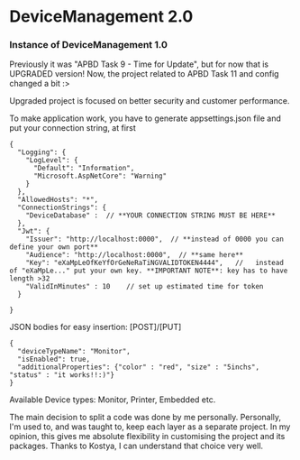 # DeviceManagement 2.0
### Instance of DeviceManagement 1.0
Previously it was "APBD Task 9 - Time for Update", but for now that is UPGRADED version!
Now, the project related to APBD Task 11 and config changed a bit :>

Upgraded project is focused on better security and customer performance.
 
To make application work, you have to generate appsettings.json file and put your connection string, at first
```
{
  "Logging": {
    "LogLevel": {
      "Default": "Information",
      "Microsoft.AspNetCore": "Warning"
    }
  },
  "AllowedHosts": "*",
  "ConnectionStrings": {
    "DeviceDatabase" :  // **YOUR CONNECTION STRING MUST BE HERE**
  },
  "Jwt": {
    "Issuer": "http://localhost:0000",  // **instead of 0000 you can define your own port**
    "Audience": "http://localhost:0000",  // **same here**
    "Key": "eXaMpLeOfKeYfOrGeNeRaTiNGVALIDTOKEN4444",   //   instead of "eXaMpLe..." put your own key. **IMPORTANT NOTE**: key has to have length >32
    "ValidInMinutes" : 10    // set up estimated time for token
  }

}

```

JSON bodies for easy insertion:
[POST]/[PUT]
```
{
  "deviceTypeName": "Monitor",
  "isEnabled": true,
  "additionalProperties": {"color" : "red", "size" : "5inchs", "status" : "it works!!:)"}
}
```
Available Device types: Monitor, Printer, Embedded etc.

The main decision to split a code was done by me personally. Personally, I'm used to, and was taught to, keep each layer as a separate project. In my opinion, this gives me absolute flexibility in customising the project and its packages. Thanks to Kostya, I can understand that choice very well.
